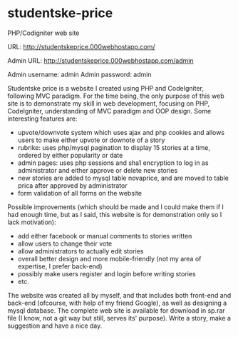 # studentske-price
PHP/Codigniter web site

URL: http://studentskeprice.000webhostapp.com/

Admin URL: http://studentskeprice.000webhostapp.com/admin

Admin username: admin
Admin password: admin

Studentske price is a website I created using PHP and CodeIgniter, following MVC paradigm. For the time being, the only purpose of this web site is to demonstrate my skill in web development, focusing on PHP, CodeIgniter, understanding of MVC paradigm and OOP design. Some interesting features are:
  - upvote/downvote system which uses ajax and php cookies and allows users to make either upvote or downote of a story
  - rubrike: uses php/mysql pagination to display 15 stories at a time, ordered by either popularity or date
  - admin pages: uses php sessions and sha1 encryption to log in as administrator and either approve or delete new stories 
  - new stories are added to mysql table novaprice, and are moved to table prica after approved by administrator
  - form validation of all forms on the website
  
 Possible improvements (which should be made and I could make them if I had enough time, but as I said, this website is for demonstration only so I lack motivation):
  - add either facebook or manual comments to stories written
  - allow users to change their vote
  - allow administrators to actually edit stories
  - overall better design and more mobile-friendly (not my area of expertise, I prefer back-end)
  - possibly make users register and login before writing stories
  - etc.
  
The website was created all by myself, and that includes both front-end and back-end (ofcourse, with help of my friend Google), as well as designing a mysql database. The complete web site is available for download in sp.rar file (I know, not a git way but still, serves its' purpose). Write a story, make a suggestion and have a nice day.
